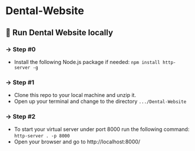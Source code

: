 # Dental-Website

## 🚀 Run Dental Website locally

### → Step #0

* Install the following Node.js package if needed:
  ```npm install http-server -g```

### → Step #1

* Clone this repo to your local machine and unzip it.
* Open up your terminal and change to the directory ```.../Dental-Website```

### → Step #2

* To start your virtual server under port 8000 run the following command:
  ```http-server . -p 8000```
* Open your browser and go to http://localhost:8000/